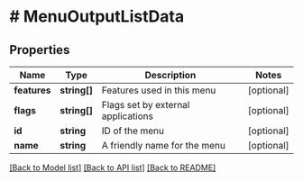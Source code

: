# # MenuOutputListData

## Properties

Name | Type | Description | Notes
------------ | ------------- | ------------- | -------------
**features** | **string[]** | Features used in this menu | [optional]
**flags** | **string[]** | Flags set by external applications | [optional]
**id** | **string** | ID of the menu | [optional]
**name** | **string** | A friendly name for the menu | [optional]

[[Back to Model list]](../../README.md#models) [[Back to API list]](../../README.md#endpoints) [[Back to README]](../../README.md)
